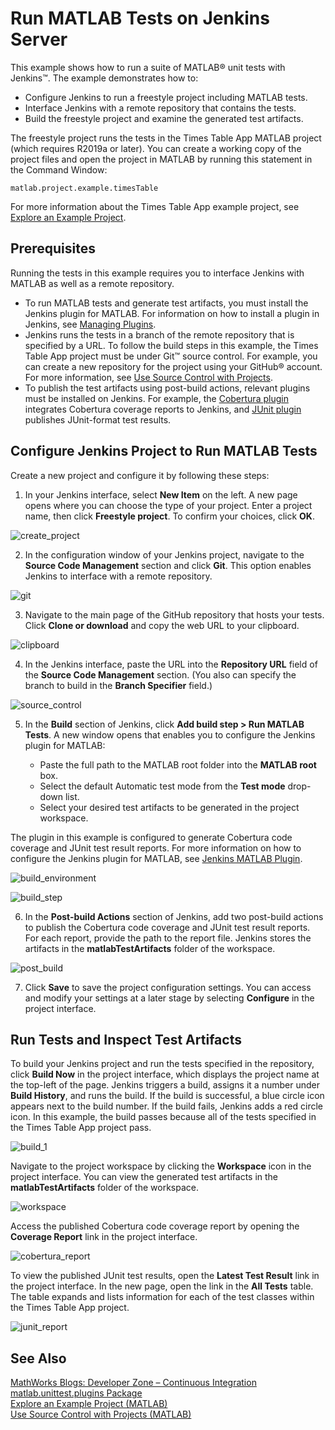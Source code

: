 # Run MATLAB Tests on Jenkins Server

This example shows how to run a suite of MATLAB&reg; unit tests with Jenkins&trade;. The example demonstrates how to:

* Configure Jenkins to run a freestyle project including MATLAB tests.
* Interface Jenkins with a remote repository that contains the tests.
* Build the freestyle project and examine the generated test artifacts.

The freestyle project runs the tests in the Times Table App MATLAB project (which requires R2019a or later). You can create a working copy of the project files and open the project in MATLAB by running this statement in the Command Window: 

```
matlab.project.example.timesTable
```

For more information about the Times Table App example project, see [Explore an Example Project](https://www.mathworks.com/help/matlab/matlab_prog/explore-an-example-project.html).

## Prerequisites
Running the tests in this example requires you to interface Jenkins with MATLAB as well as a remote repository.

* To run MATLAB tests and generate test artifacts, you must install the Jenkins plugin for MATLAB. For information on how to install a plugin in Jenkins, see [Managing Plugins](https://jenkins.io/doc/book/managing/plugins/).
* Jenkins runs the tests in a branch of the remote repository that is specified by a URL. To follow the build steps in this example, the Times Table App project must be under Git&trade; source control. For example, you can create a new repository for the project using your GitHub&reg; account. For more information, see [Use Source Control with Projects](https://www.mathworks.com/help/matlab/matlab_prog/use-source-control-with-projects.html).
* To publish the test artifacts using post-build actions, relevant plugins must be installed on Jenkins. For example, the [Cobertura plugin](https://plugins.jenkins.io/cobertura) integrates Cobertura coverage reports to Jenkins, and [JUnit plugin](https://plugins.jenkins.io/junit) publishes JUnit-format test results. 

## Configure Jenkins Project to Run MATLAB Tests
Create a new project and configure it by following these steps:
1. In your Jenkins interface, select **New Item** on the left. A new page opens where you can choose the type of your project. Enter a project name, then click **Freestyle project**. To confirm your choices, click **OK**.

![create_project](https://user-images.githubusercontent.com/48831250/71735513-a7f47800-2e1c-11ea-878b-db53c059c4c7.png)

2. In the configuration window of your Jenkins project, navigate to the **Source Code Management** section and click **Git**. This option enables Jenkins to interface with a remote repository.

![git](https://user-images.githubusercontent.com/48831250/71736215-809eaa80-2e1e-11ea-9ff5-6eea39622d3e.png)

3. Navigate to the main page of the GitHub repository that hosts your tests. Click **Clone or download** and copy the web URL to your clipboard.

![clipboard](https://user-images.githubusercontent.com/48831250/71736069-1980f600-2e1e-11ea-9672-1af6c958d77d.png)

4. In the Jenkins interface, paste the URL into the **Repository URL** field of the **Source Code Management** section. (You also can specify the branch to build in the **Branch Specifier** field.)

![source_control](https://user-images.githubusercontent.com/48831250/71735877-965fa000-2e1d-11ea-95c4-8b9259308e75.png)

5. In the **Build** section of Jenkins, click **Add build step > Run MATLAB Tests**. A new window opens that enables you to configure the Jenkins plugin for MATLAB:

   *   Paste the full path to the MATLAB root folder into the **MATLAB root** box. 
   *   Select the default Automatic test mode from the **Test mode** drop-down list.
   *   Select your desired test artifacts to be generated in the project workspace.
    
The plugin in this example is configured to generate Cobertura code coverage and JUnit test result reports. For more information on how to configure the Jenkins plugin for MATLAB, see [Jenkins MATLAB Plugin](https://github.com/jenkinsci/matlab-plugin).

![build_environment](https://user-images.githubusercontent.com/48831250/76796506-f53c8080-67a1-11ea-860f-0cca3748c723.png)

![build_step](https://user-images.githubusercontent.com/48831250/76796528-02f20600-67a2-11ea-9e40-9f10239db1f9.png)

6. In the **Post-build Actions** section of Jenkins, add two post-build actions to publish the Cobertura code coverage and JUnit test result reports. For each report, provide the path to the report file. Jenkins stores the artifacts in the **matlabTestArtifacts** folder of the workspace. 

![post_build](https://user-images.githubusercontent.com/48831250/76796543-0f765e80-67a2-11ea-98f6-8180ff85d4a0.png)

7. Click **Save** to save the project configuration settings. You can access and modify your settings at a later stage by selecting **Configure** in the project interface.

## Run Tests and Inspect Test Artifacts
To build your Jenkins project and run the tests specified in the repository, click **Build Now** in the project interface, which displays the project name at the top-left of the page. Jenkins triggers a build, assigns it a number under **Build History**, and runs the build. If the build is successful, a blue circle icon appears next to the build number. If the build fails, Jenkins adds a red circle icon. In this example, the build passes because all of the tests specified in the Times Table App project pass.

![build_1](https://user-images.githubusercontent.com/48831250/76796848-b0fdb000-67a2-11ea-8cec-753cf1eb27b2.png)

Navigate to the project workspace by clicking the **Workspace** icon in the project interface. You can view the generated test artifacts in the **matlabTestArtifacts** folder of the workspace.

![workspace](https://user-images.githubusercontent.com/48831250/76797316-a0016e80-67a3-11ea-9166-e95b5a4ac97d.png)

Access the published Cobertura code coverage report by opening the **Coverage Report** link in the project interface.

![cobertura_report](https://user-images.githubusercontent.com/48831250/76797272-85c79080-67a3-11ea-8a93-c9f92c66de5c.png)

To view the published JUnit test results, open the **Latest Test Result** link in the project interface. In the new page, open the link in the **All Tests** table. The table expands and lists information for each of the test classes within the Times Table App project.  

![junit_report](https://user-images.githubusercontent.com/48831250/76797445-e1921980-67a3-11ea-8ed4-157f7fd8bf77.png)

## See Also
[MathWorks Blogs: Developer Zone – Continuous Integration](https://blogs.mathworks.com/developer/category/continuous-integration/)<br/>
[matlab.unittest.plugins Package](https://www.mathworks.com/help/matlab/ref/matlab.unittest.plugins-package.html)<br/>
[Explore an Example Project (MATLAB)](https://www.mathworks.com/help/matlab/matlab_prog/explore-an-example-project.html)<br/>
[Use Source Control with Projects (MATLAB)](https://www.mathworks.com/help/matlab/matlab_prog/use-source-control-with-projects.html)
